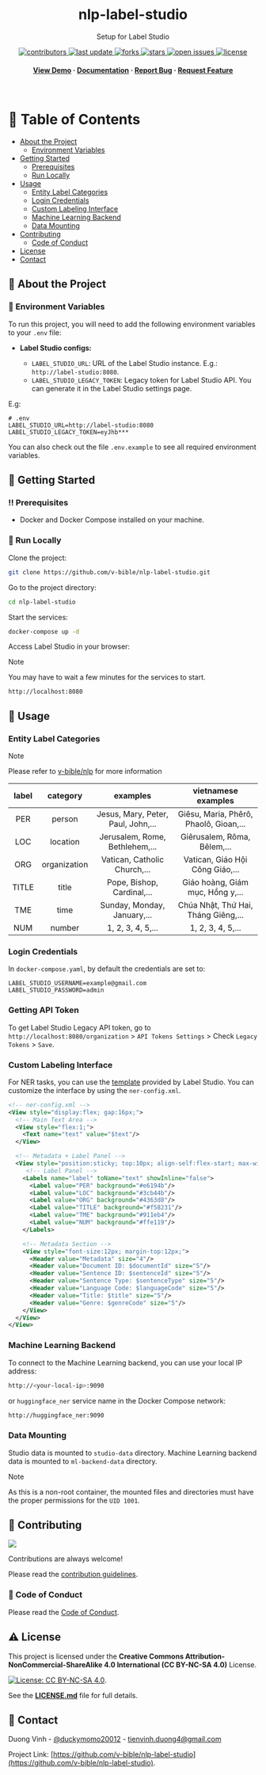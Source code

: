 <div align="center">

  <h1>nlp-label-studio</h1>

  <p>
    Setup for Label Studio
  </p>

<!-- Badges -->
<p>
  <a href="https://github.com/v-bible/nlp-label-studio/graphs/contributors">
    <img src="https://img.shields.io/github/contributors/v-bible/nlp-label-studio" alt="contributors" />
  </a>
  <a href="">
    <img src="https://img.shields.io/github/last-commit/v-bible/nlp-label-studio" alt="last update" />
  </a>
  <a href="https://github.com/v-bible/nlp-label-studio/network/members">
    <img src="https://img.shields.io/github/forks/v-bible/nlp-label-studio" alt="forks" />
  </a>
  <a href="https://github.com/v-bible/nlp-label-studio/stargazers">
    <img src="https://img.shields.io/github/stars/v-bible/nlp-label-studio" alt="stars" />
  </a>
  <a href="https://github.com/v-bible/nlp-label-studio/issues/">
    <img src="https://img.shields.io/github/issues/v-bible/nlp-label-studio" alt="open issues" />
  </a>
  <a href="https://github.com/v-bible/nlp-label-studio/blob/main/LICENSE.md">
    <img src="https://img.shields.io/github/license/v-bible/nlp-label-studio.svg" alt="license" />
  </a>
</p>

<h4>
    <a href="https://github.com/v-bible/nlp-label-studio/">View Demo</a>
  <span> · </span>
    <a href="https://github.com/v-bible/nlp-label-studio">Documentation</a>
  <span> · </span>
    <a href="https://github.com/v-bible/nlp-label-studio/issues/">Report Bug</a>
  <span> · </span>
    <a href="https://github.com/v-bible/nlp-label-studio/issues/">Request Feature</a>
  </h4>
</div>

<br />

<!-- Table of Contents -->

# :notebook_with_decorative_cover: Table of Contents

- [About the Project](#star2-about-the-project)
  - [Environment Variables](#key-environment-variables)
- [Getting Started](#toolbox-getting-started)
  - [Prerequisites](#bangbang-prerequisites)
  - [Run Locally](#running-run-locally)
- [Usage](#eyes-usage)
  - [Entity Label Categories](#entity-label-categories)
  - [Login Credentials](#login-credentials)
  - [Custom Labeling Interface](#custom-labeling-interface)
  - [Machine Learning Backend](#machine-learning-backend)
  - [Data Mounting](#data-mounting)
- [Contributing](#wave-contributing)
  - [Code of Conduct](#scroll-code-of-conduct)
- [License](#warning-license)
- [Contact](#handshake-contact)

<!-- About the Project -->

## :star2: About the Project

<!-- Env Variables -->

### :key: Environment Variables

To run this project, you will need to add the following environment variables to
your `.env` file:

- **Label Studio configs:**

  - `LABEL_STUDIO_URL`: URL of the Label Studio instance. E.g.:
    `http://label-studio:8080`.
  - `LABEL_STUDIO_LEGACY_TOKEN`: Legacy token for Label Studio API. You can
    generate it in the Label Studio settings page.

E.g:

```
# .env
LABEL_STUDIO_URL=http://label-studio:8080
LABEL_STUDIO_LEGACY_TOKEN=eyJhb***
```

You can also check out the file `.env.example` to see all required environment
variables.

<!-- Getting Started -->

## :toolbox: Getting Started

<!-- Prerequisites -->

### :bangbang: Prerequisites

- Docker and Docker Compose installed on your machine.

<!-- Run Locally -->

### :running: Run Locally

Clone the project:

```bash
git clone https://github.com/v-bible/nlp-label-studio.git
```

Go to the project directory:

```bash
cd nlp-label-studio
```

Start the services:

```bash
docker-compose up -d
```

Access Label Studio in your browser:

> [!NOTE]
> You may have to wait a few minutes for the services to start.

```
http://localhost:8080
```

<!-- Usage -->

## :eyes: Usage

### Entity Label Categories

> [!NOTE]
> Please refer to [v-bible/nlp](https://github.com/v-bible/nlp) for more information

| label |   category   |              examples              |          vietnamese examples           |
| :---: | :----------: | :--------------------------------: | :------------------------------------: |
|  PER  |    person    | Jesus, Mary, Peter, Paul, John,... | Giêsu, Maria, Phêrô, Phaolô, Gioan,... |
|  LOC  |   location   |   Jerusalem, Rome, Bethlehem,...   |      Giêrusalem, Rôma, Bêlem,...       |
|  ORG  | organization |    Vatican, Catholic Church,...    |    Vatican, Giáo Hội Công Giáo,...     |
| TITLE |    title     |     Pope, Bishop, Cardinal,...     |    Giáo hoàng, Giám mục, Hồng y,...    |
|  TME  |     time     |    Sunday, Monday, January,...     |  Chúa Nhật, Thứ Hai, Tháng Giêng,...   |
|  NUM  |    number    |         1, 2, 3, 4, 5,...          |           1, 2, 3, 4, 5,...            |

### Login Credentials

In `docker-compose.yaml`, by default the credentials are set to:

```
LABEL_STUDIO_USERNAME=example@gmail.com
LABEL_STUDIO_PASSWORD=admin
```

### Getting API Token

To get Label Studio Legacy API token, go to
`http://localhost:8080/organization` > `API Tokens Settings` > Check `Legacy
Tokens` > `Save`.

### Custom Labeling Interface

For NER tasks, you can use the
[template](https://labelstud.io/templates/named_entity) provided by Label
Studio. You can customize the interface by using the `ner-config.xml`.

```xml
<!-- ner-config.xml -->
<View style="display:flex; gap:16px;">
  <!-- Main Text Area -->
  <View style="flex:1;">
    <Text name="text" value="$text"/>
  </View>

  <!-- Metadata + Label Panel -->
  <View style="position:sticky; top:10px; align-self:flex-start; max-width:250px; width:100%; padding:8px; border:1px solid #ccc; border-radius:4px;">
     <!-- Label Panel -->
    <Labels name="label" toName="text" showInline="false">
      <Label value="PER" background="#e6194b"/>
      <Label value="LOC" background="#3cb44b"/>
      <Label value="ORG" background="#4363d8"/>
      <Label value="TITLE" background="#f58231"/>
      <Label value="TME" background="#911eb4"/>
      <Label value="NUM" background="#ffe119"/>
    </Labels>

    <!-- Metadata Section -->
    <View style="font-size:12px; margin-top:12px;">
      <Header value="Metadata" size="4"/>
      <Header value="Document ID: $documentId" size="5"/>
      <Header value="Sentence ID: $sentenceId" size="5"/>
      <Header value="Sentence Type: $sentenceType" size="5"/>
      <Header value="Language Code: $languageCode" size="5"/>
      <Header value="Title: $title" size="5"/>
      <Header value="Genre: $genreCode" size="5"/>
    </View>
  </View>
</View>
```

### Machine Learning Backend

To connect to the Machine Learning backend, you can use your local IP address:

```bash
http://<your-local-ip>:9090
```

or `huggingface_ner` service name in the Docker Compose network:

```bash
http://huggingface_ner:9090
```

### Data Mounting

Studio data is mounted to `studio-data` directory.
Machine Learning backend data is mounted to `ml-backend-data` directory.

> [!NOTE]
> As this is a non-root container, the mounted files and directories must have
> the proper permissions for the `UID 1001`.

<!-- Contributing -->

## :wave: Contributing

<a href="https://github.com/v-bible/nlp-label-studio/graphs/contributors">
  <img src="https://contrib.rocks/image?repo=v-bible/nlp-label-studio" />
</a>

Contributions are always welcome!

Please read the [contribution guidelines](./CONTRIBUTING.md).

<!-- Code of Conduct -->

### :scroll: Code of Conduct

Please read the [Code of Conduct](./CODE_OF_CONDUCT.md).

<!-- License -->

## :warning: License

This project is licensed under the **Creative Commons Attribution-NonCommercial-ShareAlike 4.0 International (CC BY-NC-SA 4.0)** License.

[![License: CC BY-NC-SA 4.0](https://licensebuttons.net/l/by-nc-sa/4.0/88x31.png)](https://creativecommons.org/licenses/by-nc-sa/4.0/).

See the **[LICENSE.md](./LICENSE.md)** file for full details.

<!-- Contact -->

## :handshake: Contact

Duong Vinh - [@duckymomo20012](https://twitter.com/duckymomo20012) -
tienvinh.duong4@gmail.com

Project Link: [https://github.com/v-bible/nlp-label-studio](https://github.com/v-bible/nlp-label-studio).
